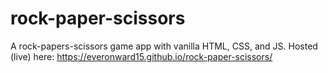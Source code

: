 # rock-paper-scissors
A rock-papers-scissors game app with vanilla HTML, CSS, and JS. 
Hosted (live) here: https://everonward15.github.io/rock-paper-scissors/
